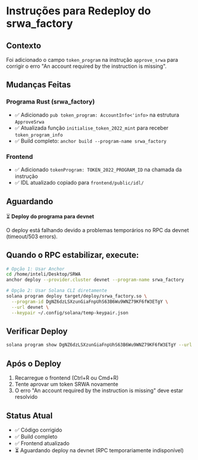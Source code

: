# Instruções para Redeploy do srwa_factory

## Contexto
Foi adicionado o campo `token_program` na instrução `approve_srwa` para corrigir o erro "An account required by the instruction is missing".

## Mudanças Feitas

### Programa Rust (srwa_factory)
- ✅ Adicionado `pub token_program: AccountInfo<'info>` na estrutura `ApproveSrwa`
- ✅ Atualizada função `initialise_token_2022_mint` para receber `token_program_info`
- ✅ Build completo: `anchor build --program-name srwa_factory`

### Frontend
- ✅ Adicionado `tokenProgram: TOKEN_2022_PROGRAM_ID` na chamada da instrução
- ✅ IDL atualizado copiado para `frontend/public/idl/`

## Aguardando

⏳ **Deploy do programa para devnet**

O deploy está falhando devido a problemas temporários no RPC da devnet (timeout/503 errors).

## Quando o RPC estabilizar, execute:

```bash
# Opção 1: Usar Anchor
cd /home/inteli/Desktop/SRWA
anchor deploy --provider.cluster devnet --program-name srwa_factory

# Opção 2: Usar Solana CLI diretamente
solana program deploy target/deploy/srwa_factory.so \
  --program-id DgNZ6dzLSXzunGiaFnpUhS63B6Wu9WNZ79KF6fW3ETgY \
  --url devnet \
  --keypair ~/.config/solana/temp-keypair.json
```

## Verificar Deploy

```bash
solana program show DgNZ6dzLSXzunGiaFnpUhS63B6Wu9WNZ79KF6fW3ETgY --url devnet
```

## Após o Deploy

1. Recarregue o frontend (Ctrl+R ou Cmd+R)
2. Tente aprovar um token SRWA novamente
3. O erro "An account required by the instruction is missing" deve estar resolvido

## Status Atual

- ✅ Código corrigido
- ✅ Build completo
- ✅ Frontend atualizado
- ⏳ Aguardando deploy na devnet (RPC temporariamente indisponível)
